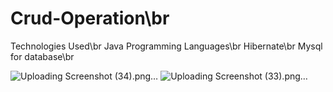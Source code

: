 # Crud-Operation\br
Technologies Used\br
Java Programming Languages\br
Hibernate\br
Mysql for database\br

![Uploading Screenshot (34).png…]()
![Uploading Screenshot (33).png…]()

